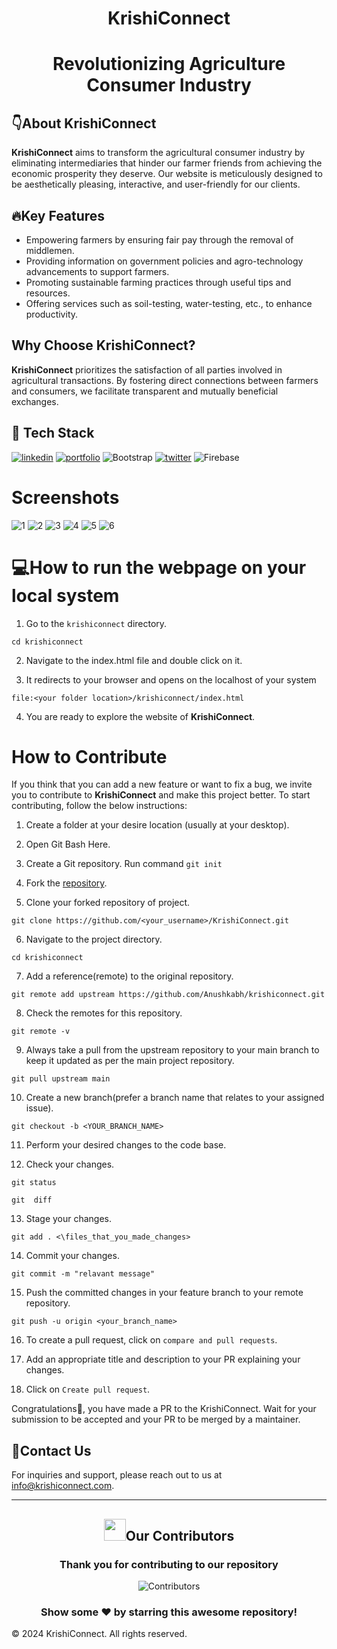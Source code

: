 <h1 align="center">KrishiConnect  </h1>

<h1 align="center">Revolutionizing Agriculture Consumer Industry  </h1>

## 👇About KrishiConnect

**KrishiConnect** aims to transform the agricultural consumer industry by eliminating intermediaries that hinder our farmer friends from achieving the economic prosperity they deserve. Our website is meticulously designed to be aesthetically pleasing, interactive, and user-friendly for our clients.

## 🔥Key Features

- Empowering farmers by ensuring fair pay through the removal of middlemen.
- Providing information on government policies and agro-technology advancements to support farmers.
- Promoting sustainable farming practices through useful tips and resources.
- Offering services such as soil-testing, water-testing, etc., to enhance productivity.

## Why Choose KrishiConnect?

**KrishiConnect** prioritizes the satisfaction of all parties involved in agricultural transactions. By fostering direct connections between farmers and consumers, we facilitate transparent and mutually beneficial exchanges.

## 📌 Tech Stack

[![linkedin](https://img.shields.io/badge/HTML5-E34F26?style=for-the-badge&logo=html5&logoColor=white)](https://www.linkedin.com/in/yashpreeth-nijalinge-aa8a36214/) [![portfolio](https://img.shields.io/badge/CSS3-1572B6?style=for-the-badge&logo=css3&logoColor=white)](https://linkedin.com/) ![Bootstrap](https://img.shields.io/badge/bootstrap-%238511FA.svg?style=for-the-badge&logo=bootstrap&logoColor=white) [![twitter](https://img.shields.io/badge/JavaScript-323330?style=for-the-badge&logo=javascript&logoColor=F7DF1E)](https://twitter.com/) ![Firebase](https://img.shields.io/badge/firebase-a08021?style=for-the-badge&logo=firebase&logoColor=ffcd34)

# Screenshots

![1](./screenshots/1.png) ![2](./screenshots/2.png) ![3](./screenshots/3.png) ![4](./screenshots/4.png) ![5](/.screenshots/5.png) ![6](./screenshots/6.png)

<!-- ![Home Page](https://photos.app.goo.gl/PF6nTxrAWw4k6zA78)
![Why KrishiConnect?](https://photos.app.goo.gl/DqMnZU2BiBRwvaBG6)
![Categories](https://photos.app.goo.gl/8eiNj5ZN9Ny19oiw8)
![Farmer's Login Page](https://photos.app.goo.gl/L5fvMkUTJSXcJHvf6)
![Shopping Cart](https://photos.app.goo.gl/qrGeCL49SZK2Cpmh7)
![Transaction Page](https://photos.app.goo.gl/Ey1qkdQZh7y6mzGz7) -->

# 💻How to run the webpage on your local system

1.  Go to the `krishiconnect` directory.

```
cd krishiconnect
```

2.  Navigate to the index.html file and double click on it.

3.  It redirects to your browser and opens on the localhost of your system

```
file:<your folder location>/krishiconnect/index.html
```

4.  You are ready to explore the website of **KrishiConnect**.

# How to Contribute

If you think that you can add a new feature or want to fix a bug, we invite you to contribute to **KrishiConnect** and make this project better. To start contributing, follow the below instructions:

1.  Create a folder at your desire location (usually at your desktop).

2.  Open Git Bash Here.

3.  Create a Git repository.
    Run command `git init`
4.  Fork the [repository](https://github.com/Anushkabh/krishiconnect.git).

5.  Clone your forked repository of project.

```
git clone https://github.com/<your_username>/KrishiConnect.git
```

6.  Navigate to the project directory.

```
cd krishiconnect
```

7.  Add a reference(remote) to the original repository.

```
git remote add upstream https://github.com/Anushkabh/krishiconnect.git
```

8.  Check the remotes for this repository.

```
git remote -v
```

9.  Always take a pull from the upstream repository to your main branch to keep it updated as per the main project repository.

```
git pull upstream main
```

10. Create a new branch(prefer a branch name that relates to your assigned issue).

```
git checkout -b <YOUR_BRANCH_NAME>
```

11. Perform your desired changes to the code base.

12. Check your changes.

```
git status
```

```
git  diff
```

13. Stage your changes.

```
git add . <\files_that_you_made_changes>
```

14. Commit your changes.

```
git commit -m "relavant message"
```

15. Push the committed changes in your feature branch to your remote repository.

```
git push -u origin <your_branch_name>
```

16. To create a pull request, click on `compare and pull requests`.

17. Add an appropriate title and description to your PR explaining your changes.

18. Click on `Create pull request`.

Congratulations🎉, you have made a PR to the KrishiConnect. Wait for your submission to be accepted and your PR to be merged by a maintainer.

## 📩Contact Us

[](https://github.com/Anushkabh/krishiconnect?tab=readme-ov-file#contact-us)

For inquiries and support, please reach out to us at [info@krishiconnect.com](mailto:info@krishiconnect.com).

<hr>

<div>
  <h2 align = "center"><img src="https://raw.githubusercontent.com/Tarikul-Islam-Anik/Animated-Fluent-Emojis/master/Emojis/Smilies/Red%20Heart.png" width="35" height="35">Our Contributors</h2>
  <div align = "center">
 <h3>Thank you for contributing to our repository</h3>

![Contributors](https://contrib.rocks/image?repo=Anushkabh/krishiconnect)

### Show some ❤️ by starring this awesome repository!

</div>

© 2024 KrishiConnect. All rights reserved.
